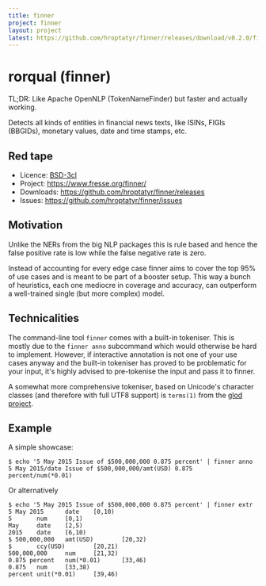 ```yaml
---
title: finner
project: finner
layout: project
latest: https://github.com/hroptatyr/finner/releases/download/v0.2.0/finner-0.2.0.tar.xz
---
```


rorqual (finner)
================

TL;DR: Like Apache OpenNLP (TokenNameFinder) but faster and actually working.

Detects all kinds of entities in financial news texts, like ISINs,
FIGIs (BBGIDs), monetary values, date and time stamps, etc.


Red tape
--------

+ Licence: [BSD-3cl](http://directory.fsf.org/wiki/License:BSD_3Clause)
+ Project: <https://www.fresse.org/finner/>
+ Downloads: <https://github.com/hroptatyr/finner/releases>
+ Issues: <https://github.com/hroptatyr/finner/issues>


Motivation
----------

Unlike the NERs from the big NLP packages this is rule based and hence
the false positive rate is low while the false negative rate is zero.

Instead of accounting for every edge case finner aims to cover the top
95% of use cases and is meant to be part of a booster setup.  This way
a bunch of heuristics, each one mediocre in coverage and accuracy, can
outperform a well-trained single (but more complex) model.


Technicalities
--------------

The command-line tool `finner` comes with a built-in tokeniser.  This is
mostly due to the `finner anno` subcommand which would otherwise be hard
to implement.  However, if interactive annotation is not one of your use
cases anyway and the built-in tokeniser has proved to be problematic for
your input, it's highly advised to pre-tokenise the input and pass it to
finner.

A somewhat more comprehensive tokeniser, based on Unicode's character
classes (and therefore with full UTF8 support) is `terms(1)` from the
[glod project](http://www.fresse.org/glod/).


Example
-------

A simple showcase:

    $ echo '5 May 2015 Issue of $500,000,000 0.875 percent' | finner anno
    5 May 2015/date Issue of $500,000,000/amt(USD) 0.875 percent/num(*0.01)

Or alternatively

    $ echo '5 May 2015 Issue of $500,000,000 0.875 percent' | finner extr
    5 May 2015      date    [0,10)
    5       num     [0,1)
    May     date    [2,5)
    2015    date    [6,10)
    $ 500,000,000   amt(USD)        [20,32)
    $       ccy(USD)        [20,21)
    500,000,000     num     [21,32)
    0.875 percent   num(*0.01)      [33,46)
    0.875   num     [33,38)
    percent unit(*0.01)     [39,46)
